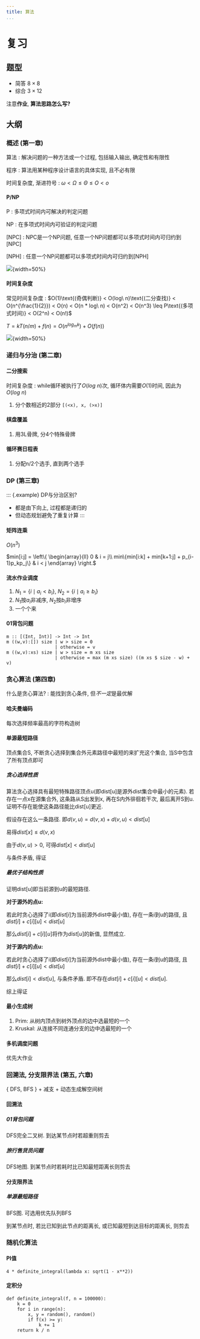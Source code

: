 ```yaml
---
title: 算法
...
```


# 复习

## 题型

* 简答 $8 \times 8$
* 综合 $3 \times 12$

注意**作业**, **算法思路怎么写?**

## 大纲

### 概述 (第一章)

算法
: 解决问题的一种方法或一个过程, 包括输入输出, 确定性和有限性

程序
: 算法用某种程序设计语言的具体实现, 且不必有限

时间复杂度, 渐进符号
: $\omega < \Omega \leq \Theta \leq O < o$

#### P/NP

P
: 多项式时间内可解决的判定问题

NP
: 在多项式时间内可验证的判定问题

[NPC]
: NPC是一个NP问题, 任意一个NP问题都可以多项式时间内可归约到[NPC]

[NPH]
: 任意一个NP问题都可以多项式时间内可归约到[NPH]

![](images/pnp.png){width=50%}

#### 时间复杂度

常见时间复杂度
: $O(1)\text{(奇偶判断)} < O(log\ n)\text{(二分查找)} < O(n^{\frac{1}{2}}) < O(n) < O(n * log\ n) < O(n^2) < O(n^3) \leq P\text{(多项式时间)} < O(2^n) < O(n!)$

$T = kT(n/m) + f(n) = O(n^{log_m k}) + O(f(n))$

![](images/recursion-tree.png){width=50%}

### 递归与分治 (第二章)

#### 二分搜索

时间复杂度
: while循环被执行了$O(log\ n)$次, 循环体内需要$O(1)$时间, 因此为$O(log\ n)$

1. 分个数相近的2部分 `[(<x), x, (>x)]`

#### 棋盘覆盖

1. 用3L骨牌, 分4个特殊骨牌

#### 循环赛日程表

1. 分配n/2个选手, 直到两个选手

### DP (第三章)

::: {.example}
DP与分治区别?

* 都是由下向上, 过程都是递归的
* 但动态规划避免了重复计算
:::

#### 矩阵连乘

$O(n^3)$

$min[i:j] = \left\{ \begin{array}{ll} 0 & i = j\\ min\{min[i:k] + min[k+1:j] + p_{i-1}p_kp_j\} & i < j \end{array} \right.$

#### 流水作业调度

1. $N_1 = \{ i \mid a_i < b_i \}$, $N_2 = \{ i \mid a_i \geq b_i \}$
2. $N_1$按$a_i$非减序, $N_2$按$b_i$非增序
3. 一个个来

#### 01背包问题

``` {.haskell}
m :: [(Int, Int)] -> Int -> Int
m ((w,v):[]) size | w > size = 0
                  | otherwise = v
m ((w,v):xs) size | w > size = m xs size
                  | otherwise = max (m xs size) ((m xs $ size - w) + v)
```

### 贪心算法 (第四章)

什么是贪心算法?
: 能找到贪心条件, 但*不一定*是最优解

#### 哈夫曼编码

每次选择频率最高的字符构造树

#### 单源最短路径

顶点集合S, 不断贪心选择到集合外元素路径中最短的来扩充这个集合, 当S中包含了所有顶点即可

##### 贪心选择性质

算法贪心选择具有最短特殊路径顶点u(即dist[u]是源外dist集合中最小的元素). 若存在一点x在源集合外, 这条路从S出发到x, 再在S内外徘徊若干次, 最后离开S到u. 证明不存在能使这条路径能比dist[u]更近.

假设存在这么一条路径. 即$d(v, u) = d(v, x) + d(v, u) < dist[u]$

易得$dist[x] \leq d(v,x)$

由于$d(v, u) > 0$, 可得$dist[x] < dist[u]$

与条件矛盾, 得证

##### 最优子结构性质

证明dist[u]即当前源到u的最短路径.

**对于源外的点u:**

若此时贪心选择了i(即$dist[i]$为当前源外dist中最小值), 存在一条i到u的路径, 且$dist[i] + c[i][u] < dist[u]$

那么$dist[i] + c[i][u]$将作为$dist[u]$的新值, 显然成立.

**对于源内的点u:**

若此时贪心选择了i(即$dist[i]$为当前源外dist中最小值), 存在一条i到u的路径, 且$dist[i] + c[i][u] < dist[u]$

那么$dist[i] < dist[u]$, 与条件矛盾. 即不存在$dist[i] + c[i][u] < dist[u]$.

综上得证

#### 最小生成树

1. Prim: 从树内顶点到树外顶点的边中选最短的一个
2. Kruskal: 从连接不同连通分支的边中选最短的一个

#### 多机调度问题

优先大作业

### 回溯法, 分支限界法 (第五, 六章)

{ DFS, BFS } + 减支 + 动态生成解空间树

#### 回溯法

##### 01背包问题

DFS完全二叉树. 到达某节点时若超重则剪去

##### 旅行售货员问题

DFS地图. 到某节点时若耗时比已知最短距离长则剪去

#### 分支限界法

##### 单源最短路径

BFS图. 可选用优先队列BFS

到某节点时, 若比已知到此节点的距离长, 或已知最短到达目标的距离长, 则剪去

### 随机化算法

#### PI值

``` {.python}
4 * definite_integral(lambda x: sqrt(1 - x**2))
```

#### 定积分

``` {.python}
def definite_integral(f, n = 100000):
    k = 0
    for i in range(n):
        x, y = random(), random()
        if f(x) >= y:
            k += 1
    return k / n
```

<!--
    vi: ft=pandoc.markdown
-->
